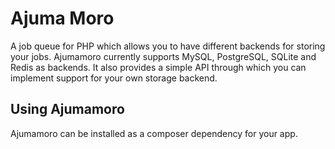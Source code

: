 Ajuma Moro
==========
A job queue for PHP which allows you to have different backends for storing your jobs. Ajumamoro currently supports MySQL, PostgreSQL, SQLite and Redis as backends. It also provides a simple API through which you can implement support for your own storage backend.

Using Ajumamoro
---------------
Ajumamoro can be installed as a composer dependency for your app.
